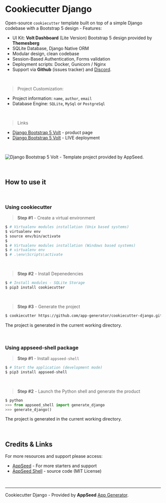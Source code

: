 # Cookiecutter Django

Open-source `cookiecutter` template built on top of a simple Django codebase with a Bootstrap 5 design - Features:

- UI Kit: **Volt Dashboard** (Lite Version) Bootstrap 5 design provided by **Themesberg**
- SQLite Database, Django Native ORM
- Modular design, clean codebase
- Session-Based Authentication, Forms validation
- Deployment scripts: Docker, Gunicorn / Nginx
- Support via **Github** (issues tracker) and [Discord](https://discord.gg/fZC6hup).

<br />

> Project Customization:

- Project information: `name`, `author`, `email`
- Database Engine: `SQLite`, `MySql` or `PostgreSql` 

<br />

> Links

- [Django Bootstrap 5 Volt](https://appseed.us/admin-dashboards/django-dashboard-volt) - product page
- [Django Bootstrap 5 Volt](https://django-volt-dashboard.appseed-srv1.com/) - LIVE deployment

<br />

![Django Bootstrap 5 Volt - Template project provided by AppSeed.](https://raw.githubusercontent.com/app-generator/django-dashboard-volt/master/media/django-dashboard-volt-intro.gif)

<br />

## How to use it

<br />

### **Using cookiecutter**  

> **Step #1** - Create a virtual environment  

```bash
$ # Virtualenv modules installation (Unix based systems)
$ virtualenv env
$ source env/bin/activate
$
$ # Virtualenv modules installation (Windows based systems)
$ # virtualenv env
$ # .\env\Scripts\activate

```

<br />

> **Step #2** - Install Depenedencies 

```bash
$ # Install modules - SQLite Storage
$ pip3 install cookiecutter
```

<br />

> **Step #3** - Generate the project 

```bash
$ cookiecutter https://github.com/app-generator/cookiecutter-django.git
```

The project is generated in the current working directory. 

<br />

### Using **appseed-shell** package 

> **Step #1** - Install `appseed-shell` 

```bash
$ # Start the application (development mode)
$ pip3 install appseed-shell
```

<br />

> **Step #2** - Launch the Python shell and generate the product

```python
$ python
>>> from appseed_shell import generate_django
>>> generate_django()
```

The project is generated in the current working directory. 

<br />

## Credits & Links

For more resources and support please access: 

- [AppSeed](https://appseed.us) - For more starters and support
- [AppSeed Shell](https://github.com/app-generator/appseed-shell-py) - source code (MIT License)

<br />

---
Cookiecutter Django - Provided by **AppSeed** [App Generator](https://appseed.us/app-generator).
